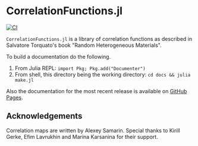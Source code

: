# CorrelationFunctions.jl
[![CI](https://github.com/shamazmazum/CorrelationFunctions.jl/actions/workflows/test.yml/badge.svg)](https://github.com/shamazmazum/CorrelationFunctions.jl/actions/workflows/test.yml)

`CorrelationFunctions.jl` is a library of correlation functions as described in
Salvatore Torquato's book "Random Heterogeneous Materials".

To build a documentation do the following.

1. From Julia REPL: `import Pkg; Pkg.add("Documenter")`
2. From shell, this directory being the working directory: `cd docs && julia make.jl`

Also the documentation for the most recent release is available on
[GitHub Pages](https://fatimp.github.io/CorrelationFunctions.jl/dev/index.html).

## Acknowledgements

Correlation maps are written by Alexey Samarin. Special thanks to Kirill Gerke,
Efim Lavrukhin and  Marina Karsanina for their support.
